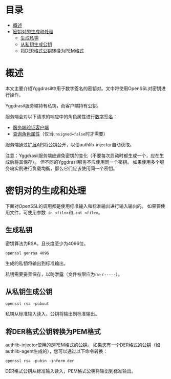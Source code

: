 <!-- START doctoc generated TOC please keep comment here to allow auto update -->
<!-- DON'T EDIT THIS SECTION, INSTEAD RE-RUN doctoc TO UPDATE -->
目录
=================

- [概述](#%E6%A6%82%E8%BF%B0)
- [密钥对的生成和处理](#%E5%AF%86%E9%92%A5%E5%AF%B9%E7%9A%84%E7%94%9F%E6%88%90%E5%92%8C%E5%A4%84%E7%90%86)
  - [生成私钥](#%E7%94%9F%E6%88%90%E7%A7%81%E9%92%A5)
  - [从私钥生成公钥](#%E4%BB%8E%E7%A7%81%E9%92%A5%E7%94%9F%E6%88%90%E5%85%AC%E9%92%A5)
  - [将DER格式公钥转换为PEM格式](#%E5%B0%86der%E6%A0%BC%E5%BC%8F%E5%85%AC%E9%92%A5%E8%BD%AC%E6%8D%A2%E4%B8%BApem%E6%A0%BC%E5%BC%8F)

<!-- END doctoc generated TOC please keep comment here to allow auto update -->

# 概述
本文主要介绍Yggdrasil中用于数字签名的密钥对。文中将使用OpenSSL对密钥进行操作。

Yggdrasil服务端持有私钥，而客户端持有公钥。

服务端会对以下请求的响应中的角色属性进行[数字签名](https://github.com/to2mbn/authlib-injector/wiki/Yggdrasil%E6%9C%8D%E5%8A%A1%E7%AB%AF%E6%8A%80%E6%9C%AF%E8%A7%84%E8%8C%83#%E8%A7%92%E8%89%B2%E4%BF%A1%E6%81%AF%E7%9A%84%E5%BA%8F%E5%88%97%E5%8C%96)：
 * [服务端验证客户端](https://github.com/to2mbn/authlib-injector/wiki/Yggdrasil%E6%9C%8D%E5%8A%A1%E7%AB%AF%E6%8A%80%E6%9C%AF%E8%A7%84%E8%8C%83#%E6%9C%8D%E5%8A%A1%E7%AB%AF%E9%AA%8C%E8%AF%81%E5%AE%A2%E6%88%B7%E7%AB%AF)
 * [查询角色属性](https://github.com/to2mbn/authlib-injector/wiki/Yggdrasil%E6%9C%8D%E5%8A%A1%E7%AB%AF%E6%8A%80%E6%9C%AF%E8%A7%84%E8%8C%83#%E6%9F%A5%E8%AF%A2%E8%A7%92%E8%89%B2%E5%B1%9E%E6%80%A7)（仅当`unsigned=false`时才需要）

服务端通过[扩展API](https://github.com/to2mbn/authlib-injector/wiki/Yggdrasil%E6%9C%8D%E5%8A%A1%E7%AB%AF%E6%8A%80%E6%9C%AF%E8%A7%84%E8%8C%83#%E6%9C%8D%E5%8A%A1%E7%AB%AF%E4%BF%A1%E6%81%AF%E8%8E%B7%E5%8F%96)将公钥公开，以便authlib-injector自动获取。

注意：Yggdrasil服务端应避免密钥的变化（不要每次启动时都生成一个，应在生成后将其保存）。
但不同的Yggdrasil服务不应使用同一个密钥。
如果使用多个服务端实例进行负载均衡，那么它们应该使用同一个密钥。

# 密钥对的生成和处理
下面对OpenSSL的调用都是使用标准输入和标准输出进行输入输出的。
如果要使用文件，可使用参数`-in <file>`和`-out <file>`。

## 生成私钥
密钥算法为RSA，且长度至少为4096位。

```
openssl genrsa 4096
```

生成的私钥将输出到标准输出。

私钥需要妥善保存，以防泄露（文件权限应为`rw-r-----`）。

## 从私钥生成公钥
```
openssl rsa -pubout
```

私钥从标准输入读入，公钥将输出到标准输出。

## 将DER格式公钥转换为PEM格式
authlib-injector使用的是PEM格式的公钥。
如果您有一个DER格式的公钥（如authlib-agent生成的），您可以通过以下命令转换：

```
openssl rsa -pubin -inform der
```

DER格式公钥从标准输入读入，PEM格式公钥将输出到标准输出。
